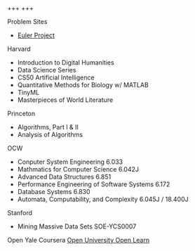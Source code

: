 +++
+++

Problem Sites
- [Euler Project](projecteuler.net)

Harvard
- Introduction to Digital Humanities
- Data Science Series
- CS50 Artificial Intelligence
- Quantitative Methods for Biology w/ MATLAB
- TinyML
- Masterpieces of World Literature


Princeton
- Algorithms, Part I & II
- Analysis of Algorithms

OCW
- Conputer System Engineering 6.033
- Mathmatics for Computer Science 6.042J
- Advanced Data Structures 6.851
- Performance Engineering of Software Systems 6.172
- Database Systems 6.830
- Automata, Computability, and Complexity 6.045J / 18.400J

Stanford
- Mining Massive Data Sets SOE-YCS0007

Open Yale
Coursera 
[Open University Open Learn](open.edu)
